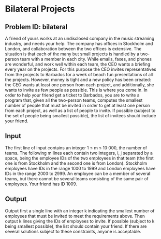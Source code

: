 Bilateral Projects
====================

Problem ID: bilateral
---------------------

A friend of yours works at an undisclosed company in the music streaming industry, and needs your help. The company has offices in Stockholm and London, and collaboration between the two offices is extensive. The situation is that each of the many but small projects is handled by a two-person team with a member in each city. While emails, faxes, and phones are wonderful, and work well within each team, the CEO wants a briefing every year on the projects. For this purpose the CEO invites representatives from the projects to Barbados for a week of beach fun presentations of all the projects. However, money is tight and a new policy has been created: the CEO wants at least one person from each project, and additionally, she wants to invite as few people as possible. This is where you come in. In order to help your friend get a ticket to Barbados, you are to write a program that, given all the two-person teams, computes the smallest number of people that must be invited in order to get at least one person from each project, as well as a list of people to invite. If possible (subject to the set of people being smallest possible), the list of invitees should include your friend.

Input
---------------------

The first line of input contains an integer 1 ≤ m ≤ 10 000, the number of teams. The following m lines each contain two integers, i, j separated by a space, being the employee IDs of the two employees in that team (the first one is from Stockholm and the second one is from London). Stockholm employees have IDs in the range 1000 to 1999 and London employees have IDs in the range 2000 to 2999. An employee can be a member of several teams, but there cannot be several teams consisting of the same pair of employees. Your friend has ID 1009.

Output
---------------------

Output first a single line with an integer k indicating the smallest number of employees that must be invited to meet the requirements above. Then output k lines giving the IDs of employees to invite. If possible (subject to k being smallest possible), the list should contain your friend.
If there are several solutions subject to these constraints, anyone is acceptable. 


